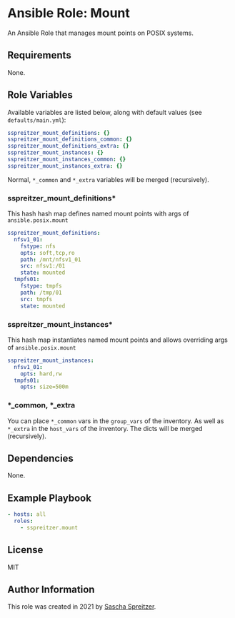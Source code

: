 # Ansible Role: Mount

An Ansible Role that manages mount points on POSIX systems.

## Requirements

None.

## Role Variables

Available variables are listed below, along with default values (see `defaults/main.yml`):

```yaml
sspreitzer_mount_definitions: {}
sspreitzer_mount_definitions_common: {}
sspreitzer_mount_definitions_extra: {}
sspreitzer_mount_instances: {}
sspreitzer_mount_instances_common: {}
sspreitzer_mount_instances_extra: {}
```

Normal, `*_common` and `*_extra` variables will be merged (recursively).

### sspreitzer_mount_definitions*

This hash hash map defines named mount points with args of `ansible.posix.mount`

```yaml
sspreitzer_mount_definitions:
  nfsv1_01:
    fstype: nfs
    opts: soft,tcp,ro
    path: /mnt/nfsv1_01
    src: nfsv1:/01
    state: mounted
  tmpfs01:
    fstype: tmpfs
    path: /tmp/01
    src: tmpfs
    state: mounted
```

### sspreitzer_mount_instances*

This hash map instantiates named mount points and allows overriding args of `ansible.posix.mount`

```yaml
sspreitzer_mount_instances:
  nfsv1_01:
    opts: hard,rw
  tmpfs01:
    opts: size=500m
```

### *_common, *_extra

You can place `*_common` vars in the `group_vars` of the inventory. As well as `*_extra` in the `host_vars` of the inventory. The dicts will be merged (recursively).

## Dependencies

None.

## Example Playbook

```yaml
- hosts: all
  roles:
    - sspreitzer.mount
```

## License

MIT

## Author Information

This role was created in 2021 by [Sascha Spreitzer](https://github.com/sspreitzer/).

